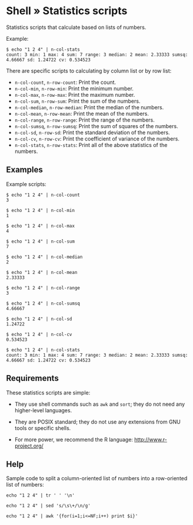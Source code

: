 # Shell » Statistics scripts

Statistics scripts that calculate based on lists of numbers.

Example:

    $ echo "1 2 4" | n-col-stats
    count: 3 min: 1 max: 4 sum: 7 range: 3 median: 2 mean: 2.33333 sumsq: 4.66667 sd: 1.24722 cv: 0.534523

There are specific scripts to calculating by column list or by row list:

  * `n-col-count`, `n-row-count`: Print the count.
  * `n-col-min`, `n-row-min`: Print the minimum number.
  * `n-col-max`, `n-row-max`: Print the maximum number.
  * `n-col-sum`, `n-row-sum`: Print the sum of the numbers.
  * `n-col-median`, `n-row-median`: Print the median of the numbers.
  * `n-col-mean`, `n-row-mean`: Print the mean of the numbers.
  * `n-col-range`, `n-row-range`: Print the range of the numbers.
  * `n-col-sumsq`, `n-row-sumsq`: Print the sum of squares of the numbers.
  * `n-col-sd`, `n-row-sd`: Print the standard deviation of the numbers.
  * `n-col-cv`, `n-row-cv`: Print the coefficient of variance of the numbers.
  * `n-col-stats`, `n-row-stats`: Print all of the above statistics of the numbers.


## Examples

Example scripts:

    $ echo "1 2 4" | n-col-count
    3

    $ echo "1 2 4" | n-col-min
    1

    $ echo "1 2 4" | n-col-max
    4

    $ echo "1 2 4" | n-col-sum
    7

    $ echo "1 2 4" | n-col-median
    2

    $ echo "1 2 4" | n-col-mean
    2.33333

    $ echo "1 2 4" | n-col-range
    3

    $ echo "1 2 4" | n-col-sumsq
    4.66667

    $ echo "1 2 4" | n-col-sd
    1.24722

    $ echo "1 2 4" | n-col-cv
    0.534523

    $ echo "1 2 4" | n-col-stats
    count: 3 min: 1 max: 4 sum: 7 range: 3 median: 2 mean: 2.33333 sumsq: 4.66667 sd: 1.24722 cv: 0.534523


## Requirements

These statistics scripts are simple:

  * They use shell commands such as `awk` and `sort`; they do not need any higher-level languages.

  * They are POSIX standard; they do not use any extensions from GNU tools or specific shells.

  * For more power, we recommend the R language: http://www.r-project.org/


## Help

Sample code to split a column-oriented list of numbers into a row-oriented list of numbers:

    echo "1 2 4" | tr ' ' '\n'

    echo "1 2 4" | sed 's/\s\+/\n/g'

    echo "1 2 4" | awk '{for(i=1;i<=NF;i++) print $i}'
